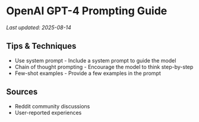 # OpenAI GPT-4 Prompting Guide

*Last updated: 2025-08-14*

## Tips & Techniques

- Use system prompt - Include a system prompt to guide the model
- Chain of thought prompting - Encourage the model to think step-by-step
- Few-shot examples - Provide a few examples in the prompt

## Sources

- Reddit community discussions
- User-reported experiences
